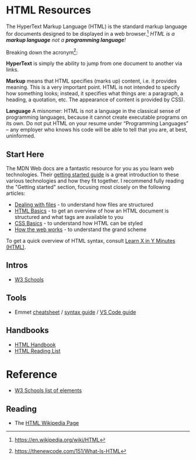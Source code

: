 # HTML Resources

The HyperText Markup Language (HTML) is the standard markup language for
documents designed to be displayed in a web browser.[^wikipedia] _HTML is a
**markup language** not a **programming language**!_

Breaking down the acronym[^newcode]:

**HyperText** is simply the ability to jump from one document to another via
links.

**Markup** means that HTML specifies (marks up) content, i.e. it provides
meaning. This is a very important point. HTML is not intended to specify how
something looks; instead, it specifies what things are: a paragraph, a heading,
a quotation, etc. The appearance of content is provided by CSS).

**Language** A misnomer: HTML is not a language in the classical sense of
programming languages, because it cannot create executable programs on its own.
Do not put HTML on your resume under “Programming Languages” – any employer who
knows his code will be able to tell that you are, at best, uninformed.

## Start Here

The MDN Web docs are a fantastic resource for you as you learn web technologies.
Their
[getting started guide](https://developer.mozilla.org/en-US/docs/Learn/Getting_started_with_the_web)
is a great introduction to these various technologies and how they fit together.
I recommend fully reading the "Getting started" section, focusing most closely
on the following articles:

- [Dealing with files](https://developer.mozilla.org/en-US/docs/Learn/Getting_started_with_the_web/Dealing_with_files) -
  to understand how files are structured
- [HTML Basics](https://developer.mozilla.org/en-US/docs/Learn/Getting_started_with_the_web/HTML_basics) -
  to get an overview of how an HTML document is structured and what tags are
  available to you
- [CSS Basics](https://developer.mozilla.org/en-US/docs/Learn/Getting_started_with_the_web/CSS_basics) -
  to understand how HTML can be styled
- [How the web works](https://developer.mozilla.org/en-US/docs/Learn/Getting_started_with_the_web/How_the_Web_works) -
  to understand the grand scheme

To get a quick overview of HTML syntax, consult
[Learn X in Y Minutes (HTML)](https://learnxinyminutes.com/docs/html/).

## Intros

- [W3 Schools](https://www.w3schools.com/html/html_intro.asp)

## Tools

- Emmet [cheatsheet](https://docs.emmet.io/cheat-sheet/) /
  [syntax guide](https://docs.emmet.io/abbreviations/syntax/) /
  [VS Code guide](https://code.visualstudio.com/docs/editor/emmet)

## Handbooks

- [HTML Handbook](https://thevalleyofcode.com/html/)
- [HTML Reading List](https://thenewcode.com/865/A-Complete-Web-Development-Reading-List-for-HTML)

# Reference

- [W3 Schools list of elements](https://www.w3schools.com/tags/default.asp)

## Reading

- The [HTML Wikipedia Page](https://en.wikipedia.org/wiki/HTML)

<!-- REFERENCES -->

[^newcode]: https://thenewcode.com/151/What-Is-HTML
[^wikipedia]: https://en.wikipedia.org/wiki/HTML
